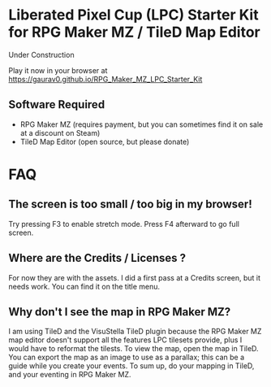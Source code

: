 Liberated Pixel Cup (LPC) Starter Kit for RPG Maker MZ / TileD Map Editor
===

Under Construction

Play it now in your browser at https://gaurav0.github.io/RPG_Maker_MZ_LPC_Starter_Kit

Software Required
---

- RPG Maker MZ (requires payment, but you can sometimes find it on sale at a discount on Steam)
- TileD Map Editor (open source, but please donate)

FAQ
===

The screen is too small / too big in my browser!
---

Try pressing F3 to enable stretch mode. Press F4 afterward to go full screen.

Where are the Credits / Licenses ?
---

For now they are with the assets. I did a first pass at a Credits screen, but it needs work. You can find it on the title menu.

Why don't I see the map in RPG Maker MZ?
---

I am using TileD and the VisuStella TileD plugin because the RPG Maker MZ map editor doesn't support all the features LPC tilesets provide, plus I would have to reformat the tilests. To view the map, open the map in TileD. You can export the map as an image to use as a parallax; this can be a guide while you create your events. To sum up, do your mapping in TileD, and your eventing in RPG Maker MZ.
